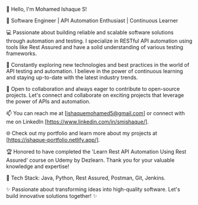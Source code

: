 👋 Hello, I'm Mohamed Ishaque S!

🚀 Software Engineer | API Automation Enthusiast | Continuous Learner

💻 Passionate about building reliable and scalable software solutions through automation and testing. I specialize in RESTful API automation using tools like Rest Assured and have a solid understanding of various testing frameworks.

🌱 Constantly exploring new technologies and best practices in the world of API testing and automation. I believe in the power of continuous learning and staying up-to-date with the latest industry trends.

🤝 Open to collaboration and always eager to contribute to open-source projects. Let's connect and collaborate on exciting projects that leverage the power of APIs and automation.

📫 You can reach me at [ishaquemohamed5@gmail.com] or connect with me on LinkedIn [https://www.linkedin.com/in/smishaque/].

🌐 Check out my portfolio and learn more about my projects at [https://ishaque-portfolio.netlify.app/].

🏆 Honored to have completed the 'Learn Rest API Automation Using Rest Assured' course on Udemy by Dezlearn. Thank you for your valuable knowledge and expertise!

🔧 Tech Stack: Java, Python, Rest Assured, Postman, Git, Jenkins.

✨ Passionate about transforming ideas into high-quality software. Let's build innovative solutions together! ✨
